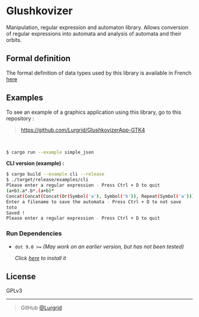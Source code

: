 # Glushkovizer

Manipulation, regular expression and automaton library. Allows conversion of
regular expressions into automata and analysis of automata and their orbits.

## Formal definition

The formal definition of data types used by this library is available in French
[here](./doc/formal.pdf)

## Examples

To see an example of a graphics application using this library, go to this
repository :

> https://github.com/Lurgrid/GlushkovizerApp-GTK4

&nbsp;

```bash
$ cargo run --example simple_json
```

**CLI version (example) :**

```bash
$ cargo build --example cli --release
$ ./target/release/examples/cli
Please enter a regular expression - Press Ctrl + D to quit
(a+b).a*.b*.(a+b)*
Concat(Concat(Concat(Or(Symbol('a'), Symbol('b')), Repeat(Symbol('a'))), Repeat(Symbol('b'))), Repeat(Or(Symbol('a'), Symbol('b'))))
Enter a filename to save the automata - Press Ctrl + D to not save
toto
Saved !
Please enter a regular expression - Press Ctrl + D to quit
```

### Run Dependencies

- `dot 9.0 >=` _(May work on an earlier version, but has not been tested)_

  _Click [here](https://graphviz.org/download/) to install it_

## License

GPLv3

---

> GitHub [@Lurgrid](https://github.com/Lurgrid)
